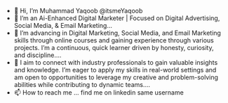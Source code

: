 - 👋 Hi, I’m Muhammad Yaqoob @itsmeYaqoob
- 👀 I’m an Ai-Enhanced Digital Marketer | Focused on Digital Advertising, Social Media, & Email Marketing...
- 🌱 I’m advancing in Digital Marketing, Social Media, and Email Marketing skills through online courses and gaining experience through various projects. I’m a continuous, quick learner driven by honesty, curiosity, and discipline....
- 💞️ I aim to connect with industry professionals to gain valuable insights and knowledge. I’m eager to apply my skills in real-world settings and am open to opportunities to leverage my creative and problem-solving abilities while contributing to dynamic teams....
- 📫 How to reach me ... find me on linkedin same username

<!---
itsmeYaqoob/itsmeYaqoob is a ✨ special ✨ repository because its `README.md` (this file) appears on your GitHub profile.
You can click the Preview link to take a look at your changes.
--->
